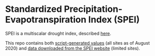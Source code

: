 # Standardized Precipitation-Evapotranspiration Index (SPEI)

SPEI is a multiscalar drought index, described [here](https://spei.csic.es/).

This repo contains both [script-generated values](https://github.com/forestgeo/Climate/tree/master/Climate_Data/SPEI/data_calculated_with_script) (all sites as of August 2020) and [data downloaded from the SPEI website](https://github.com/forestgeo/Climate/tree/master/Climate_Data/SPEI/data_downloaded) (limited sites).
